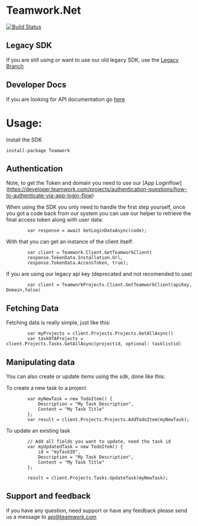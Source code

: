 # Teamwork.Net
[![Build Status](https://travis-ci.com/Teamwork/dotnet.svg?token=R12oYgGSHPyyQRhqQcMP&branch=master)](https://travis-ci.com/Teamwork/dotnet)

## Legacy SDK
If you are still using or want to use our old legacy SDK, use the [Legacy Branch](https://github.com/Teamwork/dotnet/tree/legacy)

## Developer Docs
If you are looking for API documentation go [here](http://developer.teamwork.com)

# Usage: 
Install the SDK

`install-package Teamwork`

## Authentication
Note, to get the Token and domain you need to use our [App Loginflow] (https://developer.teamwork.com/projects/authentication-questions/how-to-authenticate-via-app-login-flow)

When using the SDK you only need to handle the first step yourself, once you got a code back from our system you can use our helper to retrieve the final access token along with user data:

            var response = await GetLoginDataAsync(code);

With that you can get an instance of the client itself:

            var client = Teamwork.Client.GetTeamworkClient(
            response.TokenData.Installation.Url,
            response.TokenData.AccessToken, true);

If you are using our legacy api key (deprecated and not recomended to use)

            var client = TeamworkProjects.Client.GetTeamworkClient(apiKey, Domain,false)





## Fetching Data
Fetching data is really simple, just like this:

            var myProjects = client.Projects.Projects.GetAllAsync()
            var taskOfAProjects = client.Projects.Tasks.GetAllAsync(projectid, optional: tasklistid)

## Manipulating data
You can also create or update items using the sdk, done like this:

To create a new task to a project

            var myNewTask = new TodoItem() {
                Description = "My Task Description",
                Content = "My Task Title"
            };
            var result = client.Projects.Projects.AddTodoItem(myNewTask);

To update an existing task

            // Add all fields you want to update, need the task id
            var myUpdatedTask = new TodoItem() {
                id = "myTaskID",
                Description = "My Task Description",
                Content = "My Task Title"
            };

            result = client.Projects.Tasks.UpdateTask(myNewTask);
            
## Support and feedback
if you have any question, need support or have any feedback please send us a message to [api@teamwork.com](mailto:api@teamwork.com)

